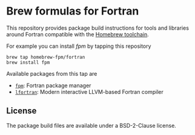 # Brew formulas for Fortran

This repository provides package build instructions for tools and libraries around Fortran compatible with the [Homebrew toolchain](https://brew.sh).

For example you can install *fpm* by tapping this repository

```
brew tap homebrew-fpm/fortran
brew install fpm
```

Available packages from this tap are

- [`fpm`](https://fpm.fortran-lang.org): Fortran package manager
- [`lfortran`](https://lfortran.org): Modern interactive LLVM-based Fortran compiler


## License

The package build files are available under a BSD-2-Clause license.

